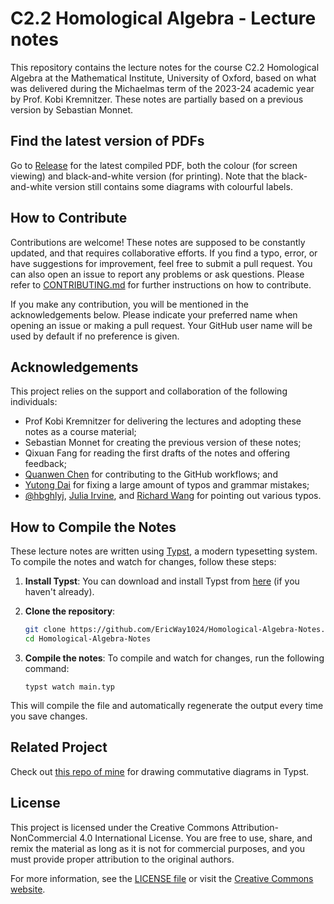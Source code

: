 # C2.2 Homological Algebra - Lecture notes

This repository contains the lecture notes for the course C2.2 Homological Algebra at the Mathematical Institute, University of Oxford, based on what was delivered during the Michaelmas term of the 2023-24 academic year by Prof. Kobi Kremnitzer. These notes are partially based on a previous version by Sebastian Monnet.

## Find the latest version of PDFs

Go to [Release](https://github.com/EricWay1024/Homological-Algebra-Notes/releases) for the latest compiled PDF, both the colour (for screen viewing) and black-and-white version (for printing). Note that the black-and-white version still contains some diagrams with colourful labels.

## How to Contribute

Contributions are welcome! These notes are supposed to be constantly updated, and that requires collaborative efforts. If you find a typo, error, or have suggestions for improvement, feel free to submit a pull request. You can also open an issue to report any problems or ask questions. Please refer to [CONTRIBUTING.md](CONTRIBUTING.md) for further instructions on how to contribute. 

If you make any contribution, you will be mentioned in the acknowledgements below. Please indicate your preferred name when opening an issue or making a pull request. Your GitHub user name will be used by default if no preference is given.

## Acknowledgements

This project relies on the support and collaboration of the following individuals:

- Prof Kobi Kremnitzer for delivering the lectures and adopting these notes as a course material;
-  Sebastian Monnet for creating the previous version of these notes;
- Qixuan Fang for reading the first drafts of the notes and offering feedback;
-  [Quanwen Chen](https://github.com/Steven1677) for contributing to the GitHub workflows; and
- [Yutong Dai](https://github.com/ascchrvalstr) for fixing a large amount of typos and grammar mistakes;
-  [@hbghlyj](https://github.com/hbghlyj), [Julia Irvine](https://github.com/JuliaScythe), and [Richard Wang](https://github.com/rclw)  for pointing out various typos.

## How to Compile the Notes

These lecture notes are written using [Typst](https://typst.app/), a modern typesetting system. To compile the notes and watch for changes, follow these steps:

1. **Install Typst**: You can download and install Typst from [here](https://typst.app/download) (if you haven't already).

2. **Clone the repository**:
   ```bash
   git clone https://github.com/EricWay1024/Homological-Algebra-Notes.git
   cd Homological-Algebra-Notes
   ```

3. **Compile the notes**: To compile and watch for changes, run the following command:
    ```
    typst watch main.typ
    ```

This will compile the file and automatically regenerate the output every time you save changes.

## Related Project

Check out [this repo of mine](https://github.com/EricWay1024/tikzcd-editor) for drawing commutative diagrams in Typst.

## License

This project is licensed under the Creative Commons Attribution-NonCommercial 4.0 International License. You are free to use, share, and remix the material as long as it is not for commercial purposes, and you must provide proper attribution to the original authors.

For more information, see the [LICENSE file](LICENSE) or visit the [Creative Commons website](https://creativecommons.org/licenses/by-nc/4.0/).
